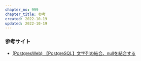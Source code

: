 ```yaml
---
chapter_no: 999
chapter_title: 参考
created: 2022-10-19
updated: 2022-10-19
---
```

### 参考サイト
- [(PostgresWeb) 【PostgreSQL】文字列の結合、nullを結合する](https://postgresweb.com/combine-strings)
